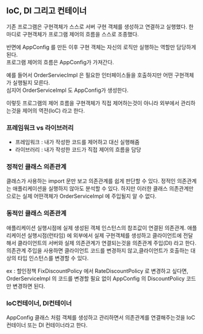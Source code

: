 ## IoC, DI 그리고 컨테이너

기존 프로그램은 구현객체가 스스로 서버 구현 객체를 생성하고 연결하고 실행했다. 한마디로 구현객체가 프로그램 제어의 흐름을 스스로 조종했다.

반면에 AppConfig 를 만든 이후 구현 객체는 자신의 로직만 실행하는 역할만 담당하게 된다.  
프로그램 제어의 흐름은 AppConfig가 가져간다.

예를 들어서 OrderServiecImpl 은 필요한 인터페이스들을 호출하지만 어떤 구현객체가 실행될지 모른다.  
심지어 OrderServiceImpl 도 AppConfig가 생성한다.

이렇듯 프로그램의 제어 흐름을 구현객체가 직접 제어하는것이 아니라 외부에서 관리하는것을 제어의 역전(IoC) 라고 한다.

### 프레임워크 vs 라이브러리
* 프레임워크 : 내가 작성한 코드를 제어하고 대신 실행해줌
* 라이브러리 : 내가 작성한 코드가 직접 제어의 흐름을 담당

### 정적인 클래스 의존관계
클래스가 사용하는 import 문만 보고 의존관계를 쉽게 판단할 수 있다. 정적인 의존관계는 애플리케이션을 실행하지 않아도 분석할 수 있다.
하지만 이러한 클래스 의존관계만으로는 실제 어떤객체가 OrderServiceImpl 에 주입될지 알 수 없다.

### 동적인 클래스 의존관계
애플리케이션 실행시점에 실제 생성된 객체 인스턴스의 참조값이 연결된 의존관계.
애플리케이션 실행시점(런타임) 에 외부에서 실제 구현객체를 생성하고 클라이언트에 전달해서 클라이언트의 서버와 실제 의존관계가 연결되는것을 의존관계 주입(DI) 라고 한다.
의존관계 주입을 사용하면 클라이언트 코드를 변경하지 않고,클라이언트가 호출하는 대상의 타입 인스턴스를 변경할 수 있다.

ex : 할인정책 FixDiscountPolicy 에서 RateDiscountPolicy 로 변경하고 싶다면,  
OrderServiceImpl 의 코드를 변경할 필요 없이 AppConfig 의 DiscountPolicy 코드만 변경하면 된다.

### IoC컨테이너, DI컨테이너
AppConfig 클래스 처럼 객체를 생성하고 관리하면서 의존관계를 연결해주는것을 IoC컨테이너 또는 DI 컨테이너라고 한다.

